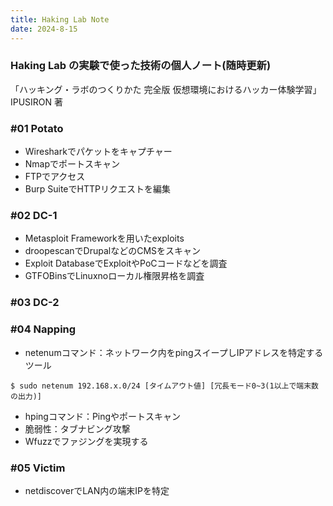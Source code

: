 ```yaml
---
title: Haking Lab Note
date: 2024-8-15
---
```

### Haking Lab の実験で使った技術の個人ノート(随時更新)
「ハッキング・ラボのつくりかた 完全版 仮想環境におけるハッカー体験学習」 IPUSIRON 著

### #01 Potato
- Wiresharkでパケットをキャプチャー  
- Nmapでポートスキャン  
- FTPでアクセス  
- Burp SuiteでHTTPリクエストを編集  
### #02 DC-1
- Metasploit Frameworkを用いたexploits  
- droopescanでDrupalなどのCMSをスキャン  
- Exploit DatabaseでExploitやPoCコードなどを調査  
- GTFOBinsでLinuxnoローカル権限昇格を調査  
### #03 DC-2

### #04 Napping
- netenumコマンド：ネットワーク内をpingスイープしIPアドレスを特定するツール  
~~~
$ sudo netenum 192.168.x.0/24 [タイムアウト値] [冗長モード0~3(1以上で端末数の出力)]
~~~  
- hpingコマンド：Pingやポートスキャン  
- 脆弱性：タブナビング攻撃  
- Wfuzzでファジングを実現する  
  
### #05 Victim  
- netdiscoverでLAN内の端末IPを特定




